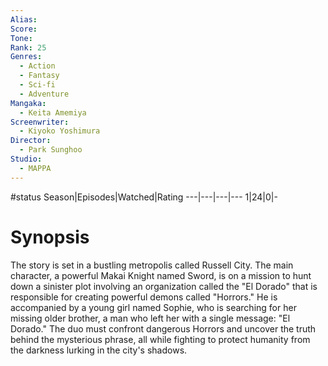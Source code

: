 ```yaml
---
Alias:
Score:
Tone: 
Rank: 25
Genres:
  - Action
  - Fantasy
  - Sci-fi
  - Adventure
Mangaka:
  - Keita Amemiya
Screenwriter:
  - Kiyoko Yoshimura
Director:
  - Park Sunghoo
Studio:
  - MAPPA
---
```

#status
Season|Episodes|Watched|Rating
---|---|---|---
1|24|0|-

# Synopsis
The story is set in a bustling metropolis called Russell City. The main character, a powerful Makai Knight named Sword, is on a mission to hunt down a sinister plot involving an organization called the "El Dorado" that is responsible for creating powerful demons called "Horrors." He is accompanied by a young girl named Sophie, who is searching for her missing older brother, a man who left her with a single message: "El Dorado." The duo must confront dangerous Horrors and uncover the truth behind the mysterious phrase, all while fighting to protect humanity from the darkness lurking in the city's shadows.